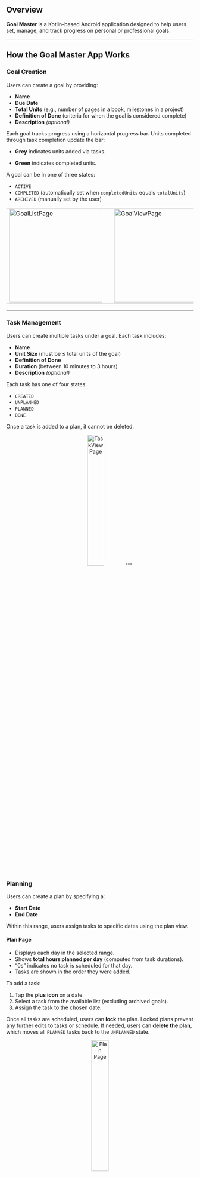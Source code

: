 ## **Overview**

**Goal Master** is a Kotlin-based Android application designed to help users set, manage, and track progress on personal or professional goals.

---

## **How the Goal Master App Works**

### **Goal Creation**

Users can create a goal by providing:

* **Name**
* **Due Date**
* **Total Units** (e.g., number of pages in a book, milestones in a project)
* **Definition of Done** (criteria for when the goal is considered complete)
* **Description** *(optional)*

Each goal tracks progress using a horizontal progress bar. Units completed through task completion update the bar:

* **Grey** indicates units added via tasks.



* **Green** indicates completed units.

A goal can be in one of three states:

* `ACTIVE`
* `COMPLETED` (automatically set when `completedUnits` equals `totalUnits`)
* `ARCHIVED` (manually set by the user)

<table>
  <tr>
    <td><img src="https://github.com/user-attachments/assets/55e86b9e-aa82-45e0-a7a4-dd053011ffc6" alt="GoalListPage" width="250"/></td>
    <td width="150"></td> <!-- creates horizontal gap -->
    <td><img src="https://github.com/user-attachments/assets/e1ee9dce-5c22-4959-90d3-9c1ff861f26d" alt="GoalViewPage" width="250"/></td>
  </tr>
</table>


---

### **Task Management**

Users can create multiple tasks under a goal. Each task includes:

* **Name**
* **Unit Size** (must be ≤ total units of the goal)
* **Definition of Done**
* **Duration** (between 10 minutes to 3 hours)
* **Description** *(optional)*

Each task has one of four states:

* `CREATED`
* `UNPLANNED`
* `PLANNED`
* `DONE`

Once a task is added to a plan, it cannot be deleted.

<p align="center">
  <img src="https://github.com/user-attachments/assets/c7e5be52-b57a-4905-a9a6-da30d3ff2755" alt="TaskViewPage" width="30%" 
</p>
---

### **Planning**

Users can create a plan by specifying a:

* **Start Date**
* **End Date**

Within this range, users assign tasks to specific dates using the plan view.

#### **Plan Page**

* Displays each day in the selected range.
* Shows **total hours planned per day** (computed from task durations).
* “0s” indicates no task is scheduled for that day.
* Tasks are shown in the order they were added.

To add a task:

1. Tap the **plus icon** on a date.
2. Select a task from the available list (excluding archived goals).
3. Assign the task to the chosen date.

Once all tasks are scheduled, users can **lock** the plan. Locked plans prevent any further edits to tasks or schedule. If needed, users can **delete the plan**, which moves all `PLANNED` tasks back to the `UNPLANNED` state.

<p align="center">
  <img src="https://github.com/user-attachments/assets/87293093-4222-4a43-ba04-f24c58297ac7" alt="Plan Page" width="30%" 
</p>

---

### **Task Completion**

On the plan page, tapping a task expands it to reveal action icons:

* ✅ **Complete**: Marks the task as `DONE` and updates the goal’s `completedUnits`.




* 👁️ **View**
* 📅 **Add to Calendar**
* ❌ **Delete** (only visible if the task is not yet planned)

---

### **Archiving and Filtering**

Users can switch between viewing:

* **Active Goals**
* **Archived Goals**
* **Completed Goals**

Archived goals do not appear in the task selection screen while planning.

Here’s a shorter version of the **Contribution** section:

---

## 🤝 Contribution

Contributions are welcome!

To contribute:

1. Fork the repo
2. Create a branch: `git checkout -b feature/your-feature`
3. Commit your changes: `git commit -m "Add feature"`
4. Push and open a Pull Request

Please keep PRs focused and well-documented.









